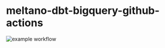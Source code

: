# meltano-dbt-bigquery-github-actions

![example workflow](https://github.com/github/docs/actions/workflows/deploy.yml/badge.svg)
